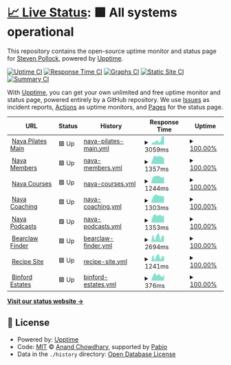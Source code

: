 # [📈 Live Status](https://jacksonp2008.github.io/nayauptime): <!--live status--> **🟩 All systems operational**

This repository contains the open-source uptime monitor and status page for [Steven Pollock](https://jacksonp2008.github.io/nayauptime), powered by [Upptime](https://github.com/nayauptime/nayauptime).

[![Uptime CI](https://github.com/jacksonp2008/nayauptime/workflows/Uptime%20CI/badge.svg)](https://github.com/jacksonp2008/nayauptime/actions?query=workflow%3A%22Uptime+CI%22)
[![Response Time CI](https://github.com/jacksonp2008/nayauptime/workflows/Response%20Time%20CI/badge.svg)](https://github.com/jacksonp2008/nayauptime/actions?query=workflow%3A%22Response+Time+CI%22)
[![Graphs CI](https://github.com/jacksonp2008/nayauptime/workflows/Graphs%20CI/badge.svg)](https://github.com/jacksonp2008/nayauptime/actions?query=workflow%3A%22Graphs+CI%22)
[![Static Site CI](https://github.com/jacksonp2008/nayauptime/workflows/Static%20Site%20CI/badge.svg)](https://github.com/jacksonp2008/nayauptime/actions?query=workflow%3A%22Static+Site+CI%22)
[![Summary CI](https://github.com/jacksonp2008/nayauptime/workflows/Summary%20CI/badge.svg)](https://github.com/jacksonp2008/nayauptime/actions?query=workflow%3A%22Summary+CI%22)

With [Upptime](https://nayauptime.js.org), you can get your own unlimited and free uptime monitor and status page, powered entirely by a GitHub repository. We use [Issues](https://github.com/jacksonp2008/nayauptime/issues) as incident reports, [Actions](https://github.com/jacksonp2008/nayauptime/actions) as uptime monitors, and [Pages](https://jacksonp2008.github.io/nayauptime) for the status page.

<!--start: status pages-->
<!-- This summary is generated by Upptime (https://github.com/upptime/upptime) -->
<!-- Do not edit this manually, your changes will be overwritten -->
<!-- prettier-ignore -->
| URL | Status | History | Response Time | Uptime |
| --- | ------ | ------- | ------------- | ------ |
| <img alt="" src="https://icons.duckduckgo.com/ip3/nayapilates.com.ico" height="13"> [Naya Pilates Main](https://nayapilates.com/) | 🟩 Up | [naya-pilates-main.yml](https://github.com/jacksonp2008/nayauptime/commits/HEAD/history/naya-pilates-main.yml) | <details><summary><img alt="Response time graph" src="./graphs/naya-pilates-main/response-time-week.png" height="20"> 3059ms</summary><br><a href="https://jacksonp2008.github.io/nayauptime/history/naya-pilates-main"><img alt="Response time 676" src="https://img.shields.io/endpoint?url=https%3A%2F%2Fraw.githubusercontent.com%2Fjacksonp2008%2Fnayauptime%2FHEAD%2Fapi%2Fnaya-pilates-main%2Fresponse-time.json"></a><br><a href="https://jacksonp2008.github.io/nayauptime/history/naya-pilates-main"><img alt="24-hour response time 1514" src="https://img.shields.io/endpoint?url=https%3A%2F%2Fraw.githubusercontent.com%2Fjacksonp2008%2Fnayauptime%2FHEAD%2Fapi%2Fnaya-pilates-main%2Fresponse-time-day.json"></a><br><a href="https://jacksonp2008.github.io/nayauptime/history/naya-pilates-main"><img alt="7-day response time 3059" src="https://img.shields.io/endpoint?url=https%3A%2F%2Fraw.githubusercontent.com%2Fjacksonp2008%2Fnayauptime%2FHEAD%2Fapi%2Fnaya-pilates-main%2Fresponse-time-week.json"></a><br><a href="https://jacksonp2008.github.io/nayauptime/history/naya-pilates-main"><img alt="30-day response time 1568" src="https://img.shields.io/endpoint?url=https%3A%2F%2Fraw.githubusercontent.com%2Fjacksonp2008%2Fnayauptime%2FHEAD%2Fapi%2Fnaya-pilates-main%2Fresponse-time-month.json"></a><br><a href="https://jacksonp2008.github.io/nayauptime/history/naya-pilates-main"><img alt="1-year response time 676" src="https://img.shields.io/endpoint?url=https%3A%2F%2Fraw.githubusercontent.com%2Fjacksonp2008%2Fnayauptime%2FHEAD%2Fapi%2Fnaya-pilates-main%2Fresponse-time-year.json"></a></details> | <details><summary><a href="https://jacksonp2008.github.io/nayauptime/history/naya-pilates-main">100.00%</a></summary><a href="https://jacksonp2008.github.io/nayauptime/history/naya-pilates-main"><img alt="All-time uptime 99.97%" src="https://img.shields.io/endpoint?url=https%3A%2F%2Fraw.githubusercontent.com%2Fjacksonp2008%2Fnayauptime%2FHEAD%2Fapi%2Fnaya-pilates-main%2Fuptime.json"></a><br><a href="https://jacksonp2008.github.io/nayauptime/history/naya-pilates-main"><img alt="24-hour uptime 100.00%" src="https://img.shields.io/endpoint?url=https%3A%2F%2Fraw.githubusercontent.com%2Fjacksonp2008%2Fnayauptime%2FHEAD%2Fapi%2Fnaya-pilates-main%2Fuptime-day.json"></a><br><a href="https://jacksonp2008.github.io/nayauptime/history/naya-pilates-main"><img alt="7-day uptime 100.00%" src="https://img.shields.io/endpoint?url=https%3A%2F%2Fraw.githubusercontent.com%2Fjacksonp2008%2Fnayauptime%2FHEAD%2Fapi%2Fnaya-pilates-main%2Fuptime-week.json"></a><br><a href="https://jacksonp2008.github.io/nayauptime/history/naya-pilates-main"><img alt="30-day uptime 100.00%" src="https://img.shields.io/endpoint?url=https%3A%2F%2Fraw.githubusercontent.com%2Fjacksonp2008%2Fnayauptime%2FHEAD%2Fapi%2Fnaya-pilates-main%2Fuptime-month.json"></a><br><a href="https://jacksonp2008.github.io/nayauptime/history/naya-pilates-main"><img alt="1-year uptime 99.97%" src="https://img.shields.io/endpoint?url=https%3A%2F%2Fraw.githubusercontent.com%2Fjacksonp2008%2Fnayauptime%2FHEAD%2Fapi%2Fnaya-pilates-main%2Fuptime-year.json"></a></details>
| <img alt="" src="https://icons.duckduckgo.com/ip3/nayapilates.com.ico" height="13"> [Naya Members](https://nayapilates.com/memberships/) | 🟩 Up | [naya-members.yml](https://github.com/jacksonp2008/nayauptime/commits/HEAD/history/naya-members.yml) | <details><summary><img alt="Response time graph" src="./graphs/naya-members/response-time-week.png" height="20"> 1357ms</summary><br><a href="https://jacksonp2008.github.io/nayauptime/history/naya-members"><img alt="Response time 588" src="https://img.shields.io/endpoint?url=https%3A%2F%2Fraw.githubusercontent.com%2Fjacksonp2008%2Fnayauptime%2FHEAD%2Fapi%2Fnaya-members%2Fresponse-time.json"></a><br><a href="https://jacksonp2008.github.io/nayauptime/history/naya-members"><img alt="24-hour response time 1453" src="https://img.shields.io/endpoint?url=https%3A%2F%2Fraw.githubusercontent.com%2Fjacksonp2008%2Fnayauptime%2FHEAD%2Fapi%2Fnaya-members%2Fresponse-time-day.json"></a><br><a href="https://jacksonp2008.github.io/nayauptime/history/naya-members"><img alt="7-day response time 1357" src="https://img.shields.io/endpoint?url=https%3A%2F%2Fraw.githubusercontent.com%2Fjacksonp2008%2Fnayauptime%2FHEAD%2Fapi%2Fnaya-members%2Fresponse-time-week.json"></a><br><a href="https://jacksonp2008.github.io/nayauptime/history/naya-members"><img alt="30-day response time 1131" src="https://img.shields.io/endpoint?url=https%3A%2F%2Fraw.githubusercontent.com%2Fjacksonp2008%2Fnayauptime%2FHEAD%2Fapi%2Fnaya-members%2Fresponse-time-month.json"></a><br><a href="https://jacksonp2008.github.io/nayauptime/history/naya-members"><img alt="1-year response time 588" src="https://img.shields.io/endpoint?url=https%3A%2F%2Fraw.githubusercontent.com%2Fjacksonp2008%2Fnayauptime%2FHEAD%2Fapi%2Fnaya-members%2Fresponse-time-year.json"></a></details> | <details><summary><a href="https://jacksonp2008.github.io/nayauptime/history/naya-members">100.00%</a></summary><a href="https://jacksonp2008.github.io/nayauptime/history/naya-members"><img alt="All-time uptime 100.00%" src="https://img.shields.io/endpoint?url=https%3A%2F%2Fraw.githubusercontent.com%2Fjacksonp2008%2Fnayauptime%2FHEAD%2Fapi%2Fnaya-members%2Fuptime.json"></a><br><a href="https://jacksonp2008.github.io/nayauptime/history/naya-members"><img alt="24-hour uptime 100.00%" src="https://img.shields.io/endpoint?url=https%3A%2F%2Fraw.githubusercontent.com%2Fjacksonp2008%2Fnayauptime%2FHEAD%2Fapi%2Fnaya-members%2Fuptime-day.json"></a><br><a href="https://jacksonp2008.github.io/nayauptime/history/naya-members"><img alt="7-day uptime 100.00%" src="https://img.shields.io/endpoint?url=https%3A%2F%2Fraw.githubusercontent.com%2Fjacksonp2008%2Fnayauptime%2FHEAD%2Fapi%2Fnaya-members%2Fuptime-week.json"></a><br><a href="https://jacksonp2008.github.io/nayauptime/history/naya-members"><img alt="30-day uptime 100.00%" src="https://img.shields.io/endpoint?url=https%3A%2F%2Fraw.githubusercontent.com%2Fjacksonp2008%2Fnayauptime%2FHEAD%2Fapi%2Fnaya-members%2Fuptime-month.json"></a><br><a href="https://jacksonp2008.github.io/nayauptime/history/naya-members"><img alt="1-year uptime 100.00%" src="https://img.shields.io/endpoint?url=https%3A%2F%2Fraw.githubusercontent.com%2Fjacksonp2008%2Fnayauptime%2FHEAD%2Fapi%2Fnaya-members%2Fuptime-year.json"></a></details>
| <img alt="" src="https://icons.duckduckgo.com/ip3/nayapilates.com.ico" height="13"> [Naya Courses](https://nayapilates.com/courses/) | 🟩 Up | [naya-courses.yml](https://github.com/jacksonp2008/nayauptime/commits/HEAD/history/naya-courses.yml) | <details><summary><img alt="Response time graph" src="./graphs/naya-courses/response-time-week.png" height="20"> 1244ms</summary><br><a href="https://jacksonp2008.github.io/nayauptime/history/naya-courses"><img alt="Response time 364" src="https://img.shields.io/endpoint?url=https%3A%2F%2Fraw.githubusercontent.com%2Fjacksonp2008%2Fnayauptime%2FHEAD%2Fapi%2Fnaya-courses%2Fresponse-time.json"></a><br><a href="https://jacksonp2008.github.io/nayauptime/history/naya-courses"><img alt="24-hour response time 1179" src="https://img.shields.io/endpoint?url=https%3A%2F%2Fraw.githubusercontent.com%2Fjacksonp2008%2Fnayauptime%2FHEAD%2Fapi%2Fnaya-courses%2Fresponse-time-day.json"></a><br><a href="https://jacksonp2008.github.io/nayauptime/history/naya-courses"><img alt="7-day response time 1244" src="https://img.shields.io/endpoint?url=https%3A%2F%2Fraw.githubusercontent.com%2Fjacksonp2008%2Fnayauptime%2FHEAD%2Fapi%2Fnaya-courses%2Fresponse-time-week.json"></a><br><a href="https://jacksonp2008.github.io/nayauptime/history/naya-courses"><img alt="30-day response time 720" src="https://img.shields.io/endpoint?url=https%3A%2F%2Fraw.githubusercontent.com%2Fjacksonp2008%2Fnayauptime%2FHEAD%2Fapi%2Fnaya-courses%2Fresponse-time-month.json"></a><br><a href="https://jacksonp2008.github.io/nayauptime/history/naya-courses"><img alt="1-year response time 364" src="https://img.shields.io/endpoint?url=https%3A%2F%2Fraw.githubusercontent.com%2Fjacksonp2008%2Fnayauptime%2FHEAD%2Fapi%2Fnaya-courses%2Fresponse-time-year.json"></a></details> | <details><summary><a href="https://jacksonp2008.github.io/nayauptime/history/naya-courses">100.00%</a></summary><a href="https://jacksonp2008.github.io/nayauptime/history/naya-courses"><img alt="All-time uptime 100.00%" src="https://img.shields.io/endpoint?url=https%3A%2F%2Fraw.githubusercontent.com%2Fjacksonp2008%2Fnayauptime%2FHEAD%2Fapi%2Fnaya-courses%2Fuptime.json"></a><br><a href="https://jacksonp2008.github.io/nayauptime/history/naya-courses"><img alt="24-hour uptime 100.00%" src="https://img.shields.io/endpoint?url=https%3A%2F%2Fraw.githubusercontent.com%2Fjacksonp2008%2Fnayauptime%2FHEAD%2Fapi%2Fnaya-courses%2Fuptime-day.json"></a><br><a href="https://jacksonp2008.github.io/nayauptime/history/naya-courses"><img alt="7-day uptime 100.00%" src="https://img.shields.io/endpoint?url=https%3A%2F%2Fraw.githubusercontent.com%2Fjacksonp2008%2Fnayauptime%2FHEAD%2Fapi%2Fnaya-courses%2Fuptime-week.json"></a><br><a href="https://jacksonp2008.github.io/nayauptime/history/naya-courses"><img alt="30-day uptime 100.00%" src="https://img.shields.io/endpoint?url=https%3A%2F%2Fraw.githubusercontent.com%2Fjacksonp2008%2Fnayauptime%2FHEAD%2Fapi%2Fnaya-courses%2Fuptime-month.json"></a><br><a href="https://jacksonp2008.github.io/nayauptime/history/naya-courses"><img alt="1-year uptime 100.00%" src="https://img.shields.io/endpoint?url=https%3A%2F%2Fraw.githubusercontent.com%2Fjacksonp2008%2Fnayauptime%2FHEAD%2Fapi%2Fnaya-courses%2Fuptime-year.json"></a></details>
| <img alt="" src="https://icons.duckduckgo.com/ip3/nayapilates.com.ico" height="13"> [Naya Coaching](https://nayapilates.com/coaching/) | 🟩 Up | [naya-coaching.yml](https://github.com/jacksonp2008/nayauptime/commits/HEAD/history/naya-coaching.yml) | <details><summary><img alt="Response time graph" src="./graphs/naya-coaching/response-time-week.png" height="20"> 1303ms</summary><br><a href="https://jacksonp2008.github.io/nayauptime/history/naya-coaching"><img alt="Response time 326" src="https://img.shields.io/endpoint?url=https%3A%2F%2Fraw.githubusercontent.com%2Fjacksonp2008%2Fnayauptime%2FHEAD%2Fapi%2Fnaya-coaching%2Fresponse-time.json"></a><br><a href="https://jacksonp2008.github.io/nayauptime/history/naya-coaching"><img alt="24-hour response time 1240" src="https://img.shields.io/endpoint?url=https%3A%2F%2Fraw.githubusercontent.com%2Fjacksonp2008%2Fnayauptime%2FHEAD%2Fapi%2Fnaya-coaching%2Fresponse-time-day.json"></a><br><a href="https://jacksonp2008.github.io/nayauptime/history/naya-coaching"><img alt="7-day response time 1303" src="https://img.shields.io/endpoint?url=https%3A%2F%2Fraw.githubusercontent.com%2Fjacksonp2008%2Fnayauptime%2FHEAD%2Fapi%2Fnaya-coaching%2Fresponse-time-week.json"></a><br><a href="https://jacksonp2008.github.io/nayauptime/history/naya-coaching"><img alt="30-day response time 786" src="https://img.shields.io/endpoint?url=https%3A%2F%2Fraw.githubusercontent.com%2Fjacksonp2008%2Fnayauptime%2FHEAD%2Fapi%2Fnaya-coaching%2Fresponse-time-month.json"></a><br><a href="https://jacksonp2008.github.io/nayauptime/history/naya-coaching"><img alt="1-year response time 326" src="https://img.shields.io/endpoint?url=https%3A%2F%2Fraw.githubusercontent.com%2Fjacksonp2008%2Fnayauptime%2FHEAD%2Fapi%2Fnaya-coaching%2Fresponse-time-year.json"></a></details> | <details><summary><a href="https://jacksonp2008.github.io/nayauptime/history/naya-coaching">100.00%</a></summary><a href="https://jacksonp2008.github.io/nayauptime/history/naya-coaching"><img alt="All-time uptime 100.00%" src="https://img.shields.io/endpoint?url=https%3A%2F%2Fraw.githubusercontent.com%2Fjacksonp2008%2Fnayauptime%2FHEAD%2Fapi%2Fnaya-coaching%2Fuptime.json"></a><br><a href="https://jacksonp2008.github.io/nayauptime/history/naya-coaching"><img alt="24-hour uptime 100.00%" src="https://img.shields.io/endpoint?url=https%3A%2F%2Fraw.githubusercontent.com%2Fjacksonp2008%2Fnayauptime%2FHEAD%2Fapi%2Fnaya-coaching%2Fuptime-day.json"></a><br><a href="https://jacksonp2008.github.io/nayauptime/history/naya-coaching"><img alt="7-day uptime 100.00%" src="https://img.shields.io/endpoint?url=https%3A%2F%2Fraw.githubusercontent.com%2Fjacksonp2008%2Fnayauptime%2FHEAD%2Fapi%2Fnaya-coaching%2Fuptime-week.json"></a><br><a href="https://jacksonp2008.github.io/nayauptime/history/naya-coaching"><img alt="30-day uptime 100.00%" src="https://img.shields.io/endpoint?url=https%3A%2F%2Fraw.githubusercontent.com%2Fjacksonp2008%2Fnayauptime%2FHEAD%2Fapi%2Fnaya-coaching%2Fuptime-month.json"></a><br><a href="https://jacksonp2008.github.io/nayauptime/history/naya-coaching"><img alt="1-year uptime 100.00%" src="https://img.shields.io/endpoint?url=https%3A%2F%2Fraw.githubusercontent.com%2Fjacksonp2008%2Fnayauptime%2FHEAD%2Fapi%2Fnaya-coaching%2Fuptime-year.json"></a></details>
| <img alt="" src="https://icons.duckduckgo.com/ip3/nayapilates.com.ico" height="13"> [Naya Podcasts](https://nayapilates.com/podcasts/) | 🟩 Up | [naya-podcasts.yml](https://github.com/jacksonp2008/nayauptime/commits/HEAD/history/naya-podcasts.yml) | <details><summary><img alt="Response time graph" src="./graphs/naya-podcasts/response-time-week.png" height="20"> 1353ms</summary><br><a href="https://jacksonp2008.github.io/nayauptime/history/naya-podcasts"><img alt="Response time 337" src="https://img.shields.io/endpoint?url=https%3A%2F%2Fraw.githubusercontent.com%2Fjacksonp2008%2Fnayauptime%2FHEAD%2Fapi%2Fnaya-podcasts%2Fresponse-time.json"></a><br><a href="https://jacksonp2008.github.io/nayauptime/history/naya-podcasts"><img alt="24-hour response time 1528" src="https://img.shields.io/endpoint?url=https%3A%2F%2Fraw.githubusercontent.com%2Fjacksonp2008%2Fnayauptime%2FHEAD%2Fapi%2Fnaya-podcasts%2Fresponse-time-day.json"></a><br><a href="https://jacksonp2008.github.io/nayauptime/history/naya-podcasts"><img alt="7-day response time 1353" src="https://img.shields.io/endpoint?url=https%3A%2F%2Fraw.githubusercontent.com%2Fjacksonp2008%2Fnayauptime%2FHEAD%2Fapi%2Fnaya-podcasts%2Fresponse-time-week.json"></a><br><a href="https://jacksonp2008.github.io/nayauptime/history/naya-podcasts"><img alt="30-day response time 813" src="https://img.shields.io/endpoint?url=https%3A%2F%2Fraw.githubusercontent.com%2Fjacksonp2008%2Fnayauptime%2FHEAD%2Fapi%2Fnaya-podcasts%2Fresponse-time-month.json"></a><br><a href="https://jacksonp2008.github.io/nayauptime/history/naya-podcasts"><img alt="1-year response time 337" src="https://img.shields.io/endpoint?url=https%3A%2F%2Fraw.githubusercontent.com%2Fjacksonp2008%2Fnayauptime%2FHEAD%2Fapi%2Fnaya-podcasts%2Fresponse-time-year.json"></a></details> | <details><summary><a href="https://jacksonp2008.github.io/nayauptime/history/naya-podcasts">100.00%</a></summary><a href="https://jacksonp2008.github.io/nayauptime/history/naya-podcasts"><img alt="All-time uptime 100.00%" src="https://img.shields.io/endpoint?url=https%3A%2F%2Fraw.githubusercontent.com%2Fjacksonp2008%2Fnayauptime%2FHEAD%2Fapi%2Fnaya-podcasts%2Fuptime.json"></a><br><a href="https://jacksonp2008.github.io/nayauptime/history/naya-podcasts"><img alt="24-hour uptime 100.00%" src="https://img.shields.io/endpoint?url=https%3A%2F%2Fraw.githubusercontent.com%2Fjacksonp2008%2Fnayauptime%2FHEAD%2Fapi%2Fnaya-podcasts%2Fuptime-day.json"></a><br><a href="https://jacksonp2008.github.io/nayauptime/history/naya-podcasts"><img alt="7-day uptime 100.00%" src="https://img.shields.io/endpoint?url=https%3A%2F%2Fraw.githubusercontent.com%2Fjacksonp2008%2Fnayauptime%2FHEAD%2Fapi%2Fnaya-podcasts%2Fuptime-week.json"></a><br><a href="https://jacksonp2008.github.io/nayauptime/history/naya-podcasts"><img alt="30-day uptime 100.00%" src="https://img.shields.io/endpoint?url=https%3A%2F%2Fraw.githubusercontent.com%2Fjacksonp2008%2Fnayauptime%2FHEAD%2Fapi%2Fnaya-podcasts%2Fuptime-month.json"></a><br><a href="https://jacksonp2008.github.io/nayauptime/history/naya-podcasts"><img alt="1-year uptime 100.00%" src="https://img.shields.io/endpoint?url=https%3A%2F%2Fraw.githubusercontent.com%2Fjacksonp2008%2Fnayauptime%2FHEAD%2Fapi%2Fnaya-podcasts%2Fuptime-year.json"></a></details>
| <img alt="" src="https://icons.duckduckgo.com/ip3/movewith.site.ico" height="13"> [Bearclaw Finder](https://movewith.site/bearclaws/) | 🟩 Up | [bearclaw-finder.yml](https://github.com/jacksonp2008/nayauptime/commits/HEAD/history/bearclaw-finder.yml) | <details><summary><img alt="Response time graph" src="./graphs/bearclaw-finder/response-time-week.png" height="20"> 2694ms</summary><br><a href="https://jacksonp2008.github.io/nayauptime/history/bearclaw-finder"><img alt="Response time 2631" src="https://img.shields.io/endpoint?url=https%3A%2F%2Fraw.githubusercontent.com%2Fjacksonp2008%2Fnayauptime%2FHEAD%2Fapi%2Fbearclaw-finder%2Fresponse-time.json"></a><br><a href="https://jacksonp2008.github.io/nayauptime/history/bearclaw-finder"><img alt="24-hour response time 3276" src="https://img.shields.io/endpoint?url=https%3A%2F%2Fraw.githubusercontent.com%2Fjacksonp2008%2Fnayauptime%2FHEAD%2Fapi%2Fbearclaw-finder%2Fresponse-time-day.json"></a><br><a href="https://jacksonp2008.github.io/nayauptime/history/bearclaw-finder"><img alt="7-day response time 2694" src="https://img.shields.io/endpoint?url=https%3A%2F%2Fraw.githubusercontent.com%2Fjacksonp2008%2Fnayauptime%2FHEAD%2Fapi%2Fbearclaw-finder%2Fresponse-time-week.json"></a><br><a href="https://jacksonp2008.github.io/nayauptime/history/bearclaw-finder"><img alt="30-day response time 3071" src="https://img.shields.io/endpoint?url=https%3A%2F%2Fraw.githubusercontent.com%2Fjacksonp2008%2Fnayauptime%2FHEAD%2Fapi%2Fbearclaw-finder%2Fresponse-time-month.json"></a><br><a href="https://jacksonp2008.github.io/nayauptime/history/bearclaw-finder"><img alt="1-year response time 2631" src="https://img.shields.io/endpoint?url=https%3A%2F%2Fraw.githubusercontent.com%2Fjacksonp2008%2Fnayauptime%2FHEAD%2Fapi%2Fbearclaw-finder%2Fresponse-time-year.json"></a></details> | <details><summary><a href="https://jacksonp2008.github.io/nayauptime/history/bearclaw-finder">100.00%</a></summary><a href="https://jacksonp2008.github.io/nayauptime/history/bearclaw-finder"><img alt="All-time uptime 93.41%" src="https://img.shields.io/endpoint?url=https%3A%2F%2Fraw.githubusercontent.com%2Fjacksonp2008%2Fnayauptime%2FHEAD%2Fapi%2Fbearclaw-finder%2Fuptime.json"></a><br><a href="https://jacksonp2008.github.io/nayauptime/history/bearclaw-finder"><img alt="24-hour uptime 100.00%" src="https://img.shields.io/endpoint?url=https%3A%2F%2Fraw.githubusercontent.com%2Fjacksonp2008%2Fnayauptime%2FHEAD%2Fapi%2Fbearclaw-finder%2Fuptime-day.json"></a><br><a href="https://jacksonp2008.github.io/nayauptime/history/bearclaw-finder"><img alt="7-day uptime 100.00%" src="https://img.shields.io/endpoint?url=https%3A%2F%2Fraw.githubusercontent.com%2Fjacksonp2008%2Fnayauptime%2FHEAD%2Fapi%2Fbearclaw-finder%2Fuptime-week.json"></a><br><a href="https://jacksonp2008.github.io/nayauptime/history/bearclaw-finder"><img alt="30-day uptime 100.00%" src="https://img.shields.io/endpoint?url=https%3A%2F%2Fraw.githubusercontent.com%2Fjacksonp2008%2Fnayauptime%2FHEAD%2Fapi%2Fbearclaw-finder%2Fuptime-month.json"></a><br><a href="https://jacksonp2008.github.io/nayauptime/history/bearclaw-finder"><img alt="1-year uptime 93.41%" src="https://img.shields.io/endpoint?url=https%3A%2F%2Fraw.githubusercontent.com%2Fjacksonp2008%2Fnayauptime%2FHEAD%2Fapi%2Fbearclaw-finder%2Fuptime-year.json"></a></details>
| <img alt="" src="https://icons.duckduckgo.com/ip3/movewith.site.ico" height="13"> [Recipe Site](https://movewith.site/imhungry/) | 🟩 Up | [recipe-site.yml](https://github.com/jacksonp2008/nayauptime/commits/HEAD/history/recipe-site.yml) | <details><summary><img alt="Response time graph" src="./graphs/recipe-site/response-time-week.png" height="20"> 1241ms</summary><br><a href="https://jacksonp2008.github.io/nayauptime/history/recipe-site"><img alt="Response time 443" src="https://img.shields.io/endpoint?url=https%3A%2F%2Fraw.githubusercontent.com%2Fjacksonp2008%2Fnayauptime%2FHEAD%2Fapi%2Frecipe-site%2Fresponse-time.json"></a><br><a href="https://jacksonp2008.github.io/nayauptime/history/recipe-site"><img alt="24-hour response time 1456" src="https://img.shields.io/endpoint?url=https%3A%2F%2Fraw.githubusercontent.com%2Fjacksonp2008%2Fnayauptime%2FHEAD%2Fapi%2Frecipe-site%2Fresponse-time-day.json"></a><br><a href="https://jacksonp2008.github.io/nayauptime/history/recipe-site"><img alt="7-day response time 1241" src="https://img.shields.io/endpoint?url=https%3A%2F%2Fraw.githubusercontent.com%2Fjacksonp2008%2Fnayauptime%2FHEAD%2Fapi%2Frecipe-site%2Fresponse-time-week.json"></a><br><a href="https://jacksonp2008.github.io/nayauptime/history/recipe-site"><img alt="30-day response time 1346" src="https://img.shields.io/endpoint?url=https%3A%2F%2Fraw.githubusercontent.com%2Fjacksonp2008%2Fnayauptime%2FHEAD%2Fapi%2Frecipe-site%2Fresponse-time-month.json"></a><br><a href="https://jacksonp2008.github.io/nayauptime/history/recipe-site"><img alt="1-year response time 443" src="https://img.shields.io/endpoint?url=https%3A%2F%2Fraw.githubusercontent.com%2Fjacksonp2008%2Fnayauptime%2FHEAD%2Fapi%2Frecipe-site%2Fresponse-time-year.json"></a></details> | <details><summary><a href="https://jacksonp2008.github.io/nayauptime/history/recipe-site">100.00%</a></summary><a href="https://jacksonp2008.github.io/nayauptime/history/recipe-site"><img alt="All-time uptime 99.99%" src="https://img.shields.io/endpoint?url=https%3A%2F%2Fraw.githubusercontent.com%2Fjacksonp2008%2Fnayauptime%2FHEAD%2Fapi%2Frecipe-site%2Fuptime.json"></a><br><a href="https://jacksonp2008.github.io/nayauptime/history/recipe-site"><img alt="24-hour uptime 100.00%" src="https://img.shields.io/endpoint?url=https%3A%2F%2Fraw.githubusercontent.com%2Fjacksonp2008%2Fnayauptime%2FHEAD%2Fapi%2Frecipe-site%2Fuptime-day.json"></a><br><a href="https://jacksonp2008.github.io/nayauptime/history/recipe-site"><img alt="7-day uptime 100.00%" src="https://img.shields.io/endpoint?url=https%3A%2F%2Fraw.githubusercontent.com%2Fjacksonp2008%2Fnayauptime%2FHEAD%2Fapi%2Frecipe-site%2Fuptime-week.json"></a><br><a href="https://jacksonp2008.github.io/nayauptime/history/recipe-site"><img alt="30-day uptime 100.00%" src="https://img.shields.io/endpoint?url=https%3A%2F%2Fraw.githubusercontent.com%2Fjacksonp2008%2Fnayauptime%2FHEAD%2Fapi%2Frecipe-site%2Fuptime-month.json"></a><br><a href="https://jacksonp2008.github.io/nayauptime/history/recipe-site"><img alt="1-year uptime 99.99%" src="https://img.shields.io/endpoint?url=https%3A%2F%2Fraw.githubusercontent.com%2Fjacksonp2008%2Fnayauptime%2FHEAD%2Fapi%2Frecipe-site%2Fuptime-year.json"></a></details>
| <img alt="" src="https://icons.duckduckgo.com/ip3/www.movewith.site.ico" height="13"> [Binford Estates](https://www.movewith.site/binford/) | 🟩 Up | [binford-estates.yml](https://github.com/jacksonp2008/nayauptime/commits/HEAD/history/binford-estates.yml) | <details><summary><img alt="Response time graph" src="./graphs/binford-estates/response-time-week.png" height="20"> 376ms</summary><br><a href="https://jacksonp2008.github.io/nayauptime/history/binford-estates"><img alt="Response time 615" src="https://img.shields.io/endpoint?url=https%3A%2F%2Fraw.githubusercontent.com%2Fjacksonp2008%2Fnayauptime%2FHEAD%2Fapi%2Fbinford-estates%2Fresponse-time.json"></a><br><a href="https://jacksonp2008.github.io/nayauptime/history/binford-estates"><img alt="24-hour response time 304" src="https://img.shields.io/endpoint?url=https%3A%2F%2Fraw.githubusercontent.com%2Fjacksonp2008%2Fnayauptime%2FHEAD%2Fapi%2Fbinford-estates%2Fresponse-time-day.json"></a><br><a href="https://jacksonp2008.github.io/nayauptime/history/binford-estates"><img alt="7-day response time 376" src="https://img.shields.io/endpoint?url=https%3A%2F%2Fraw.githubusercontent.com%2Fjacksonp2008%2Fnayauptime%2FHEAD%2Fapi%2Fbinford-estates%2Fresponse-time-week.json"></a><br><a href="https://jacksonp2008.github.io/nayauptime/history/binford-estates"><img alt="30-day response time 447" src="https://img.shields.io/endpoint?url=https%3A%2F%2Fraw.githubusercontent.com%2Fjacksonp2008%2Fnayauptime%2FHEAD%2Fapi%2Fbinford-estates%2Fresponse-time-month.json"></a><br><a href="https://jacksonp2008.github.io/nayauptime/history/binford-estates"><img alt="1-year response time 615" src="https://img.shields.io/endpoint?url=https%3A%2F%2Fraw.githubusercontent.com%2Fjacksonp2008%2Fnayauptime%2FHEAD%2Fapi%2Fbinford-estates%2Fresponse-time-year.json"></a></details> | <details><summary><a href="https://jacksonp2008.github.io/nayauptime/history/binford-estates">100.00%</a></summary><a href="https://jacksonp2008.github.io/nayauptime/history/binford-estates"><img alt="All-time uptime 99.96%" src="https://img.shields.io/endpoint?url=https%3A%2F%2Fraw.githubusercontent.com%2Fjacksonp2008%2Fnayauptime%2FHEAD%2Fapi%2Fbinford-estates%2Fuptime.json"></a><br><a href="https://jacksonp2008.github.io/nayauptime/history/binford-estates"><img alt="24-hour uptime 100.00%" src="https://img.shields.io/endpoint?url=https%3A%2F%2Fraw.githubusercontent.com%2Fjacksonp2008%2Fnayauptime%2FHEAD%2Fapi%2Fbinford-estates%2Fuptime-day.json"></a><br><a href="https://jacksonp2008.github.io/nayauptime/history/binford-estates"><img alt="7-day uptime 100.00%" src="https://img.shields.io/endpoint?url=https%3A%2F%2Fraw.githubusercontent.com%2Fjacksonp2008%2Fnayauptime%2FHEAD%2Fapi%2Fbinford-estates%2Fuptime-week.json"></a><br><a href="https://jacksonp2008.github.io/nayauptime/history/binford-estates"><img alt="30-day uptime 99.91%" src="https://img.shields.io/endpoint?url=https%3A%2F%2Fraw.githubusercontent.com%2Fjacksonp2008%2Fnayauptime%2FHEAD%2Fapi%2Fbinford-estates%2Fuptime-month.json"></a><br><a href="https://jacksonp2008.github.io/nayauptime/history/binford-estates"><img alt="1-year uptime 99.96%" src="https://img.shields.io/endpoint?url=https%3A%2F%2Fraw.githubusercontent.com%2Fjacksonp2008%2Fnayauptime%2FHEAD%2Fapi%2Fbinford-estates%2Fuptime-year.json"></a></details>

<!--end: status pages-->

[**Visit our status website →**](https://jacksonp2008.github.io/nayauptime)

## 📄 License

- Powered by: [Upptime](https://github.com/nayauptime/nayauptime)
- Code: [MIT](./LICENSE) © [Anand Chowdhary](https://anandchowdhary.com), supported by [Pabio](https://pabio.com)
- Data in the `./history` directory: [Open Database License](https://opendatacommons.org/licenses/odbl/1-0/)

